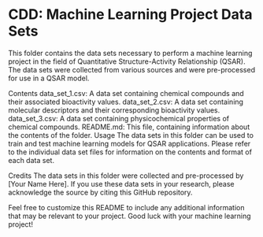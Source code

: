 # CDD: Machine Learning Project Data Sets
This folder contains the data sets necessary to perform a machine learning project in the field of Quantitative Structure-Activity Relationship (QSAR). The data sets were collected from various sources and were pre-processed for use in a QSAR model.

Contents
data_set_1.csv: A data set containing chemical compounds and their associated bioactivity values.
data_set_2.csv: A data set containing molecular descriptors and their corresponding bioactivity values.
data_set_3.csv: A data set containing physicochemical properties of chemical compounds.
README.md: This file, containing information about the contents of the folder.
Usage
The data sets in this folder can be used to train and test machine learning models for QSAR applications. Please refer to the individual data set files for information on the contents and format of each data set.

Credits
The data sets in this folder were collected and pre-processed by [Your Name Here]. If you use these data sets in your research, please acknowledge the source by citing this GitHub repository.

Feel free to customize this README to include any additional information that may be relevant to your project. Good luck with your machine learning project!
